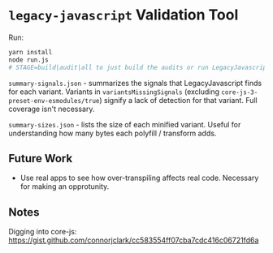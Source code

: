 # `legacy-javascript` Validation Tool

Run:

```sh
yarn install
node run.js
# STAGE=build|audit|all to just build the audits or run LegacyJavascript on them. Defaults to both (`all`).
```

`summary-signals.json` - summarizes the signals that LegacyJavascript finds for each variant. Variants in `variantsMissingSignals` (excluding `core-js-3-preset-env-esmodules/true`) signify a lack of detection for that variant. Full coverage isn't necessary.

`summary-sizes.json` - lists the size of each minified variant. Useful for understanding how many bytes each polyfill / transform adds.

## Future Work

* Use real apps to see how over-transpiling affects real code. Necessary for making an opprotunity.

## Notes

Digging into core-js: https://gist.github.com/connorjclark/cc583554ff07cba7cdc416c06721fd6a
